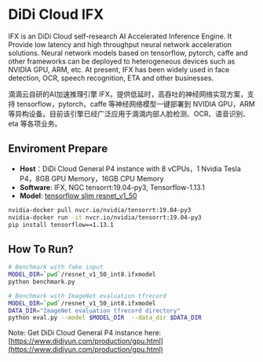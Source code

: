 # DiDi Cloud IFX

IFX is an DiDi Cloud self-research AI Accelerated Inference Engine. It Provide low latency and high throughput neural network acceleration solutions. Neural network models based on tensorflow, pytorch, caffe and other frameworks can be deployed to heterogeneous devices such as NVIDIA GPU, ARM, etc. At present, IFX has been widely used in face detection, OCR, speech recognition, ETA and other businesses.

滴滴云自研的AI加速推理引擎 IFX，提供低延时，高吞吐的神经网络实现方案，支持 tensorflow，pytorch，caffe 等神经网络模型一键部署到 NVIDIA GPU，ARM 等异构设备。目前该引擎已经广泛应用于滴滴内部人脸检测、OCR、语音识别、eta 等各项业务。

## Enviroment Prepare

- **Host**：DiDi Cloud General P4 instance with 8 vCPUs，1 Nvidia Tesla P4，8GB GPU Memory，16GB CPU Memory
- **Software**: IFX, NGC tensorrt:19.04-py3, Tensorflow-1.13.1
- **Model**: [tensorflow slim resnet_v1_50](https://github.com/tensorflow/models/tree/master/research/slim)


```bash
nvidia-docker pull nvcr.io/nvidia/tensorrt:19.04-py3
nvidia-docker run -it nvcr.io/nvidia/tensorrt:19.04-py3
pip install tensorflow==1.13.1
```

## How To Run?

```bash
# Benchmark with fake input
MODEL_DIR=`pwd`/resnet_v1_50_int8.ifxmodel
python benchmark.py

# Benchmark with ImageNet evaluation tfrecord
MODEL_DIR=`pwd`/resnet_v1_50_int8.ifxmodel
DATA_DIR="ImageNet evaluation tfrecord directory"
python eval.py --model $MODEL_DIR  --data_dir $DATA_DIR
```

Note: Get DiDi Cloud General P4 instance here: [https://www.didiyun.com/production/gpu.html](https://www.didiyun.com/production/gpu.html)